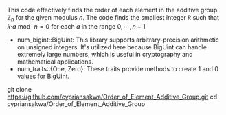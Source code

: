 This code effectively finds the order of each element in the additive group $\mathbb{Z}_n$ for the given modulus $n$.
The code finds the smallest integer $k$ such that $k\boldsymbol{\cdot}a\bmod\,n=0$ for each $a$ in the range $0,\cdots,n-1$

- num_bigint::BigUint: This library supports arbitrary-precision arithmetic on unsigned integers. It's utilized here because BigUint can handle extremely large numbers, which is useful in cryptography and mathematical applications.
- num_traits::{One, Zero}: These traits provide methods to create 1 and 0 values for BigUint.

git clone https://github.com/cypriansakwa/Order_of_Element_Additive_Group.git
cd cypriansakwa/Order_of_Element_Additive_Group

